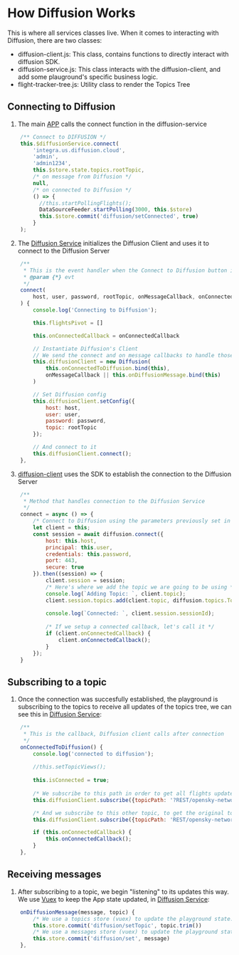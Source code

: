 # How Diffusion Works
This is where all services classes live. When it comes to interacting with Diffusion, there are two classes:

- diffusion-client.js: This class, contains functions to directly interact with diffusion SDK.
- diffusion-service.js: This class interacts with the diffusion-client, and add some plauground's specific business logic.
- flight-tracker-tree.js: Utility class to render the Topics Tree

## Connecting to Diffusion
1. The main [APP](../pages/index.vue) calls the connect function in the diffusion-service

```javascript
    /** Connect to DIFFUSION */    
    this.$diffusionService.connect(
        'integra.us.diffusion.cloud',
        'admin',
        'admin1234',
        this.$store.state.topics.rootTopic,
        /* on message from Diffusion */
        null,
        /* on connected to Diffusion */
        () => { 
          //this.startPollingFlights();               
          DataSourceFeeder.startPolling(3000, this.$store)
          this.$store.commit('diffusion/setConnected', true)
        }
    );
```
2. The [Diffusion Service](./diffusion-service.js) initializes the Diffusion Client and uses it to connect to the Diffusion Server
```javascript
    /**
     * This is the event handler when the Connect to Diffusion button is clicked
     * @param {*} evt 
     */
    connect(
        host, user, password, rootTopic, onMessageCallback, onConnectedCallback
    ) {
        console.log('Connecting to Diffusion');        

        this.flightsPivot = []

        this.onConnectedCallback = onConnectedCallback

        // Instantiate Diffusion's Client
        // We send the connect and on message callbacks to handle those events
        this.diffusionClient = new Diffusion(
            this.onConnectedToDiffusion.bind(this), 
            onMessageCallback || this.onDiffusionMessage.bind(this)
        )

        // Set Diffusion config
        this.diffusionClient.setConfig({
            host: host,
            user: user,
            password: password,
            topic: rootTopic
        });

        // And connect to it
        this.diffusionClient.connect();
    },
```
3. [diffusion-client](.(diffusion-client.js)) uses the SDK to establish the connection to the Diffusion Server

```javascript
    /**
     * Method that handles connection to the Diffusion Service      
     */
    connect = async () => {
        /* Connect to Diffusion using the parameters previously set in setConfig method */
        let client = this;
        const session = await diffusion.connect({
            host: this.host,            
            principal: this.user,
            credentials: this.password,                       
            port: 443,
            secure: true
        }).then((session) => {
            client.session = session;
            /* Here's where we add the topic we are going to be using */
            console.log(`Adding Topic: `, client.topic);
            client.session.topics.add(client.topic, diffusion.topics.TopicType.JSON)
    
            console.log(`Connected: `, client.session.sessionId);
    
            /* If we setup a connected callback, let's call it */
            if (client.onConnectedCallback) {
                client.onConnectedCallback();
            }                
        });        
    }
```
## Subscribing to a topic

1. Once the connection was succesfully established, the playground is subscribing to the topics to receive all updates of the topics tree, we can see this in [Diffusion Service](./diffusion-service.js):

```javascript
    /**
     * This is the callback, Diffusion client calls after connection
     */
    onConnectedToDiffusion() {
        console.log('connected to diffusion');
        
        //this.setTopicViews();
        
        this.isConnected = true;
        
        /* We subscribe to this path in order to get all flights updates */
        this.diffusionClient.subscribe({topicPath: '?REST/opensky-network.org/airlines//'})

        /* And we subscribe to this other topic, to get the original topics tree */
        this.diffusionClient.subscribe({topicPath: 'REST/opensky-network.org', onValueCallback: this.onSourceDataMessage.bind(this)})

        if (this.onConnectedCallback) {
            this.onConnectedCallback();
        }
    },
```

## Receiving messages

1. After subscribing to a topic, we begin "listening" to its updates this way. We use [Vuex](https://vuex.vuejs.org/) to keep the App state updated, in [Diffusion Service](./diffusion-service.js):

```javascript
    onDiffusionMessage(message, topic) {
        /* We use a topics store (vuex) to update the playground state. When a flight updated info is received */
        this.store.commit('diffusion/setTopic', topic.trim())       
        /* We use a messages store (vuex) to update the playground state. In this case when we receive the whole original topics tre */ 
        this.store.commit('diffusion/set', message)        
    },
``` 